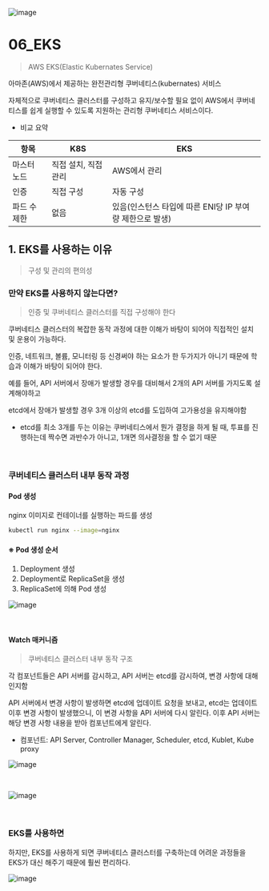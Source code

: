 ![image](https://user-images.githubusercontent.com/93081720/221838771-dc557d37-fd2a-496c-9a55-9e007084e06b.png)

# 06_EKS

> AWS EKS(Elastic Kubernates Service)

아마존(AWS)에서 제공하는 완전관리형 쿠버네티스(kubernates) 서비스

자체적으로 쿠버네티스 클러스터를 구성하고 유지/보수할 필요 없이 AWS에서 쿠버네티스를 쉽게 실행할 수 있도록 지원하는 관리형 쿠버네티스 서비스이다.

- 비교 요약

| 항목         | K8S                  | EKS                                                      |
| ------------ | -------------------- | -------------------------------------------------------- |
| 마스터 노드  | 직접 설치, 직접 관리 | AWS에서 관리                                             |
| 인증         | 직접 구성            | 자동 구성                                                |
| 파드 수 제한 | 없음                 | 있음(인스턴스 타입에 따른 ENI당 IP 부여량 제한으로 발생) |

## 1. EKS를 사용하는 이유

> 구성 및 관리의 편의성

### 만약 EKS를 사용하지 않는다면?

> 인증 및 쿠버네티스 클러스터를 직접 구성해야 한다

쿠버네티스 클러스터의 복잡한 동작 과정에 대한 이해가 바탕이 되어야 직접적인 설치 및 운용이 가능하다.

인증, 네트워크, 볼륨, 모니터링 등 신경써야 하는 요소가 한 두가지가 아니기 때문에 학습과 이해가 바탕이 되어야 한다.

예를 들어, API 서버에서 장애가 발생할 경우를 대비해서 2개의 API 서버를 가지도록 설계해야하고

etcd에서 장애가 발생할 경우 3개 이상의 etcd를 도입하여 고가용성을 유지해야함

- etcd를 최소 3개를 두는 이유는 쿠버네티스에서 뭔가 결정을 하게 될 때, 투표를 진행하는데 짝수면 과반수가 아니고, 1개면 의사결정을 할 수 없기 때문

<br>

### 쿠버네티스 클러스터 내부 동작 과정

#### Pod 생성

nginx 이미지로 컨테이너를 실행하는 파드를 생성

```bash
kubectl run nginx --image=nginx
```

#### ※ Pod 생성 순서

1. Deployment 생성
2. Deployment로 ReplicaSet을 생성
3. ReplicaSet에 의해 Pod 생성

![image](https://user-images.githubusercontent.com/93081720/222948455-791098fd-e71b-4c36-a4de-5763663d7bbf.png)

<br>

#### Watch 매커니즘

> 쿠버네티스 클러스터 내부 동작 구조

각 컴포넌트들은 API 서버를 감시하고, API 서버는 etcd를 감시하여, 변경 사항에 대해 인지함

API 서버에서 변경 사항이 발생하면 etcd에 업데이트 요청을 보내고, etcd는 업데이트 이후 변경 사항이 발생했으니, 이 변경 사항을 API 서버에 다시 알린다. 이후 API 서버는 해당 변경 사항 내용을 받아 컴포넌트에게 알린다.

- 컴포넌트: API Server, Controller Manager, Scheduler, etcd, Kublet, Kube proxy

![image](https://user-images.githubusercontent.com/93081720/222949289-0113e57b-2f61-4b4b-a6d4-281ac78af546.png)

<br>

![image](https://user-images.githubusercontent.com/93081720/222951405-7f6119a8-1ed5-4bc3-84db-8258f23e8a87.png)

<br>

### EKS를 사용하면

하지만, EKS를 사용하게 되면 쿠버네티스 클러스터를 구축하는데 어려운 과정들을 EKS가 대신 해주기 때문에 훨씬 편리하다.

![image](https://user-images.githubusercontent.com/93081720/222951769-9ead0826-b25b-4370-a1ff-e26ac1e1fa23.png)

